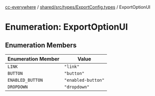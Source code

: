 [cc-everywhere](../../../../../index.md) / [shared/src/types/ExportConfig.types](../index.md) / ExportOptionUI

# Enumeration: ExportOptionUI

## Enumeration Members

| Enumeration Member | Value |
| ------ | ------ |
| `LINK` | `"link"` |
| `BUTTON` | `"button"` |
| `ENABLED_BUTTON` | `"enabled-button"` |
| `DROPDOWN` | `"dropdown"` |
